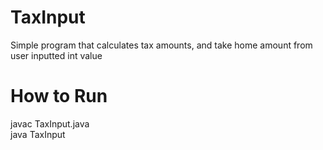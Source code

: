 # TaxInput
Simple program that calculates tax amounts, and take home amount from user inputted int value

# How to Run
javac TaxInput.java<br>
java TaxInput
